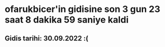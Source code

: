 # ofarukbicer'in gidisine son 3 gun 23 saat 8 dakika 59 saniye kaldi

## Gidis tarihi: 30.09.2022 :(
